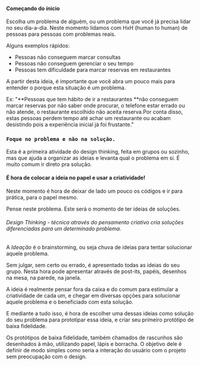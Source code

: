 #### Começando do ínicio

Escolha um problema de alguém, ou um problema que você já precisa lidar no seu dia-a-dia. Neste momento lidamos com HxH \(human to human\) de pessoas para pessoas com problemas reais.

Alguns exemplos rápidos:

* Pessoas não conseguem marcar consultas 
* Pessoas não conseguem gerenciar o seu tempo
* Pessoas tem dificuldade para marcar reservas em restaurantes

A partir desta ideia, é importante que você abra um pouco mais para entender o porque esta situação é um problema.

Ex: "**Pessoas que tem hábito de ir a restaurantes **não conseguem marcar reservas por não saber onde procurar, o telefone estar errado ou não atende, o restaurante escolhido não aceita reserva.Por conta disso, estas pessoas perdem tempo até achar um restaurante ou acabam desistindo pois a experiência inicial já foi frustante."

### `Foque no problema e não na solução.`

Esta é a primeira atividade do design thinking, feita em grupos ou sozinho, mas que ajuda a organizar as ideias e levanta qual o problema em si. É muito comum ir direto pra solução.

#### É hora de colocar a ideia no papel e usar a criatividade!

Neste momento é hora de deixar de lado um pouco os códigos e ir para prática, para o papel mesmo.

Pense neste problema.  Este será o momento de ter ideias de soluções.

###### Design Thinking - técnica através do pensamento criativo cria soluções diferenciadas para um determinado problema.

A _Ideação_ é o brainstorming, ou seja chuva de ideias para tentar solucionar aquele problema.

Sem julgar, sem certo ou errado, é apresentado todas as ideias do seu grupo. Nesta hora pode apresentar através de post-its, papéis, desenhos na mesa, na parede, na janela.

A ideia é realmente pensar fora da caixa e do comum para estimular a criatividade de cada um, e chegar em diversas opções para solucionar aquele problema e o beneficiado com esta solução.

E mediante a tudo isso, é hora de escolher uma dessas ideias como solução do seu problema para prototipar essa ideia, e criar seu primeiro protótipo de baixa fidelidade.

Os protótipos de baixa fidelidade, também chamados de rascunhos são desenhados à mão, utilizando papel, lápis e borracha. O objetivo dele é definir de modo simples como seria a interação do usuário com o projeto sem preocupação com o design.

